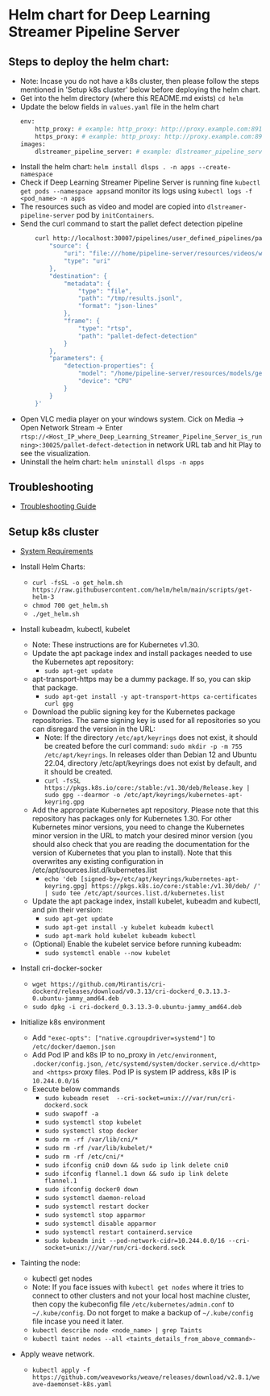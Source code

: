 # Helm chart for Deep Learning Streamer Pipeline Server

## Steps to deploy the helm chart:

- Note: Incase you do not have a k8s cluster, then please follow the steps mentioned in 'Setup k8s cluster' below before deploying the helm chart.
- Get into the helm directory (where this README.md exists)
    `cd helm`
- Update the below fields in `values.yaml` file in the helm chart
    ``` sh
    env:
        http_proxy: # example: http_proxy: http://proxy.example.com:891
        https_proxy: # example: http_proxy: http://proxy.example.com:891
    images:
        dlstreamer_pipeline_server: # example: dlstreamer_pipeline_server: intel/dlstreamer-pipeline-server:3.1.0-ubuntu22
    ```
- Install the helm chart:
    `helm install dlsps . -n apps --create-namespace`
- Check if Deep Learning Streamer Pipeline Server is running fine
    `kubectl get pods --namespace apps`and monitor its logs using `kubectl logs -f <pod_name> -n apps`
- The resources such as video and model are copied into `dlstreamer-pipeline-server` pod by `initContainers`.
- Send the curl command to start the pallet defect detection pipeline
    ``` sh
        curl http://localhost:30007/pipelines/user_defined_pipelines/pallet_defect_detection -X POST -H 'Content-Type: application/json' -d '{
            "source": {
                "uri": "file:///home/pipeline-server/resources/videos/warehouse.avi",
                "type": "uri"
            },
            "destination": {
                "metadata": {
                    "type": "file",
                    "path": "/tmp/results.jsonl",
                    "format": "json-lines"
                },
                "frame": {
                    "type": "rtsp",
                    "path": "pallet-defect-detection"
                }
            },
            "parameters": {
                "detection-properties": {
                    "model": "/home/pipeline-server/resources/models/geti/pallet_defect_detection/deployment/Detection/model/model.xml",
                    "device": "CPU"
                }
            }
        }'
    ```
- Open VLC media player on your windows system. Cick on Media -> Open Network Stream -> Enter `rtsp://<Host_IP_where_Deep_Learning_Streamer_Pipeline_Server_is_running>:30025/pallet-defect-detection` in network URL tab and hit Play to see the visualization.
- Uninstall the helm chart:
    `helm uninstall dlsps -n apps`

## Troubleshooting
- [Troubleshooting Guide](../docs/user-guide/troubleshooting-guide.md)

## Setup k8s cluster

- [System Requirements](../docs/user-guide/system-requirements.md)

- Install Helm Charts: 
    - `curl -fsSL -o get_helm.sh https://raw.githubusercontent.com/helm/helm/main/scripts/get-helm-3`
    - `chmod 700 get_helm.sh`
    - `./get_helm.sh`

- Install kubeadm, kubectl, kubelet
    - Note: These instructions are for Kubernetes v1.30.
    - Update the apt package index and install packages needed to use the Kubernetes apt repository:
        - `sudo apt-get update`
    - apt-transport-https may be a dummy package. If so, you can skip that package.
        - `sudo apt-get install -y apt-transport-https ca-certificates curl gpg`
    - Download the public signing key for the Kubernetes package repositories. The same signing key is used for all repositories so you can disregard the version in the URL:
        - Note: If the directory `/etc/apt/keyrings` does not exist, it should be created before the curl command: `sudo mkdir -p -m 755 /etc/apt/keyrings`. In releases older than Debian 12 and Ubuntu 22.04, directory /etc/apt/keyrings does not exist by default, and it should be created.
        - `curl -fsSL https://pkgs.k8s.io/core:/stable:/v1.30/deb/Release.key | sudo gpg --dearmor -o /etc/apt/keyrings/kubernetes-apt-keyring.gpg`
    - Add the appropriate Kubernetes apt repository. Please note that this repository has packages only for Kubernetes 1.30. For other Kubernetes minor versions, you need to change the Kubernetes minor version in the URL to match your desired minor version (you should also check that you are reading the documentation for the version of Kubernetes that you plan to install). Note that this overwrites any existing configuration in /etc/apt/sources.list.d/kubernetes.list
        - `echo 'deb [signed-by=/etc/apt/keyrings/kubernetes-apt-keyring.gpg] https://pkgs.k8s.io/core:/stable:/v1.30/deb/ /' | sudo tee /etc/apt/sources.list.d/kubernetes.list`
    - Update the apt package index, install kubelet, kubeadm and kubectl, and pin their version:
        - `sudo apt-get update`
        - `sudo apt-get install -y kubelet kubeadm kubectl`
        - `sudo apt-mark hold kubelet kubeadm kubectl`
    - (Optional) Enable the kubelet service before running kubeadm:
        - `sudo systemctl enable --now kubelet`

- Install cri-docker-socker 
    - `wget https://github.com/Mirantis/cri-dockerd/releases/download/v0.3.13/cri-dockerd_0.3.13.3-0.ubuntu-jammy_amd64.deb`
    - `sudo dpkg -i cri-dockerd_0.3.13.3-0.ubuntu-jammy_amd64.deb`

- Initialize k8s environment
    - Add `"exec-opts": ["native.cgroupdriver=systemd"]` to `/etc/docker/daemon.json`
    - Add Pod IP and k8s IP to no_proxy in `/etc/environment`, `.docker/config.json`, `/etc/systemd/system/docker.service.d/<http> and <https>` proxy files. Pod IP is system IP address, k8s IP is `10.244.0.0/16`
    - Execute below commands
        - `sudo kubeadm reset  --cri-socket=unix:///var/run/cri-dockerd.sock`
        - `sudo swapoff -a`
        - `sudo systemctl stop kubelet`
        - `sudo systemctl stop docker`
        - `sudo rm -rf /var/lib/cni/*`
        - `sudo rm -rf /var/lib/kubelet/*`
        - `sudo rm -rf /etc/cni/*`
        - `sudo ifconfig cni0 down && sudo ip link delete cni0`
        - `sudo ifconfig flannel.1 down && sudo ip link delete flannel.1`
        - `sudo ifconfig docker0 down`
        - `sudo systemctl daemon-reload`
        - `sudo systemctl restart docker`
        - `sudo systemctl stop apparmor`
        - `sudo systemctl disable apparmor`
        - `sudo systemctl restart containerd.service`
        - `sudo kubeadm init --pod-network-cidr=10.244.0.0/16 --cri-socket=unix:///var/run/cri-dockerd.sock`

- Tainting the node: 
    - kubectl get nodes
    - Note: If you face issues with `kubectl get nodes` where it tries to connect to other clusters and not your local host machine cluster, then copy the kubeconfig file `/etc/kubernetes/admin.conf` to `~/.kube/config`. Do not forget to make a backup of  `~/.kube/config` file incase you need it later.
    - `kubectl describe node <node_name> | grep Taints`
    - `kubectl taint nodes --all <taints_details_from_above_command>-`

- Apply weave network.
    - `kubectl apply -f https://github.com/weaveworks/weave/releases/download/v2.8.1/weave-daemonset-k8s.yaml`

